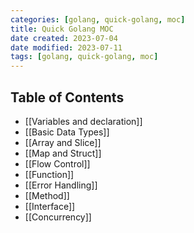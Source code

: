 ```yaml
---
categories: [golang, quick-golang, moc]
title: Quick Golang MOC
date created: 2023-07-04
date modified: 2023-07-11
tags: [golang, quick-golang, moc]
---
```


## Table of Contents

- [[Variables and declaration]]
- [[Basic Data Types]]
- [[Array and Slice]]
- [[Map and Struct]]
- [[Flow Control]]
- [[Function]]
- [[Error Handling]]
- [[Method]]
- [[Interface]]
- [[Concurrency]]
